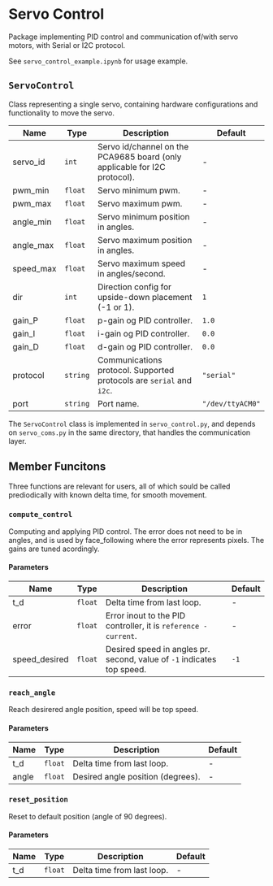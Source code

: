 # Servo Control

Package implementing PID control and communication of/with servo motors, with Serial or I2C protocol.

See `servo_control_example.ipynb` for usage example.


## `ServoControl`

Class representing a single servo, containing hardware configurations and functionality to move the servo. 

| Name      | Type     | Description                                                               | Default          |
| --------- | -------- | ------------------------------------------------------------------------- | ---------------- |
| servo_id  | `int`    | Servo id/channel on the PCA9685 board (only applicable for I2C protocol). | -                |
| pwm_min   | `float`  | Servo minimum pwm.                                                        | -                |
| pwm_max   | `float`  | Servo maximum pwm.                                                        | -                |
| angle_min | `float`  | Servo minimum position in angles.                                         | -                |
| angle_max | `float`  | Servo maximum position in angles.                                         | -                |
| speed_max | `float`  | Servo maximum speed in angles/second.                                     | -                |
| dir       | `int`    | Direction config for upside-down placement (-1 or 1).                     | `1`              |
| gain_P    | `float`  | p-gain og PID controller.                                                 | `1.0`            |
| gain_I    | `float`  | i-gain og PID controller.                                                 | `0.0`            |
| gain_D    | `float`  | d-gain og PID controller.                                                 | `0.0`            |
| protocol  | `string` | Communications protocol. Supported protocols are `serial` and `i2c`.      | `"serial"`       |
| port      | `string` | Port name.                                                                | `"/dev/ttyACM0"` |

The `ServoControl` class is implemented in `servo_control.py`, and depends on `servo_coms.py` in the same directory, that handles the communication layer.


## Member Funcitons

Three functions are relevant for users, all of which sould be called prediodically with known delta time, for smooth movement.

### `compute_control`

Computing and applying PID control. 
The error does not need to be in angles, and is used by face_following where the error represents pixels. The gains are tuned acordingly.  


#### Parameters
| Name          | Type    | Description                                                            | Default |
| ------------- | ------- | ---------------------------------------------------------------------- | ------- |
| t_d           | `float` | Delta time from last loop.                                             | -       |
| error         | `float` | Error inout to the PID controller, it is `reference - current`.        | -       |
| speed_desired | `float` | Desired speed in angles pr. second, value of `-1` indicates top speed. | `-1`    |


### `reach_angle`

Reach desirered angle position, speed will be top speed.

#### Parameters
| Name  | Type    | Description                       | Default |
| ----- | ------- | --------------------------------- | ------- |
| t_d   | `float` | Delta time from last loop.        | -       |
| angle | `float` | Desired angle position (degrees). | -       |


### `reset_position`

Reset to default position (angle of 90 degrees).

#### Parameters

| Name | Type    | Description                | Default |
| ---- | ------- | -------------------------- | ------- |
| t_d  | `float` | Delta time from last loop. | -       |
